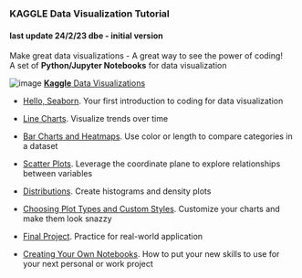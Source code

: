 ### KAGGLE Data Visualization Tutorial
#### last update 24/2/23 dbe - initial version

Make great data visualizations - A great way to see the power of coding!  
A set of **Python/Jupyter Notebooks** for data visualization    

![image](https://user-images.githubusercontent.com/52699611/221133545-cf624889-15b6-4e87-8eb3-fc425a010408.png)
[**Kaggle** Data Visualizations](https://www.kaggle.com/learn/data-visualization)    
 
+ [Hello, Seaborn](https://www.kaggle.com/code/alexisbcook/hello-seaborn). 
Your first introduction to coding for data visualization 

+ [Line Charts](https://www.kaggle.com/code/alexisbcook/line-charts). 
Visualize trends over time  

+ [Bar Charts and Heatmaps](https://www.kaggle.com/code/alexisbcook/bar-charts-and-heatmaps). 
Use color or length to compare categories in a dataset 

+ [Scatter Plots](https://www.kaggle.com/code/alexisbcook/scatter-plots). 
Leverage the coordinate plane to explore relationships between variables  

+ [Distributions](https://www.kaggle.com/code/alexisbcook/distributions). 
Create histograms and density plots

+ [Choosing Plot Types and Custom Styles](https://www.kaggle.com/code/alexisbcook/choosing-plot-types-and-custom-styles). 
Customize your charts and make them look snazzy  

+ [Final Project](https://www.kaggle.com/code/alexisbcook/final-project). 
Practice for real-world application    

+ [Creating Your Own Notebooks](https://www.kaggle.com/code/alexisbcook/creating-your-own-notebooks). 
How to put your new skills to use for your next personal or work project
<br>
